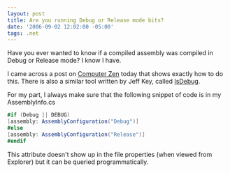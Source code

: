 ```yaml
---
layout: post
title: Are you running Debug or Release mode bits?
date: '2006-09-02 12:02:00 -05:00'
tags: .net
---
```


Have you ever wanted to know if a compiled assembly was compiled in Debug or Release mode? I know I have.

I came across a post on [Computer Zen](http://www.hanselman.com/blog/HowToProgrammaticallyDetectIfAnAssemblyIsCompiledInDebugOrReleaseMode.aspx) today that shows exactly how to do this. There is also a similar tool written by Jeff Key, called [IsDebug](http://www.sliver.com/dotnet/IsDebug/).

For my part, I always make sure that the following snippet of code is in my AssemblyInfo.cs

```csharp
#if (Debug || DEBUG)
[assembly: AssemblyConfiguration("Debug")]
#else
[assembly: AssemblyConfiguration("Release")]
#endif
```

This attribute doesn't show up in the file properties (when viewed from Explorer) but it can be queried programmatically.
